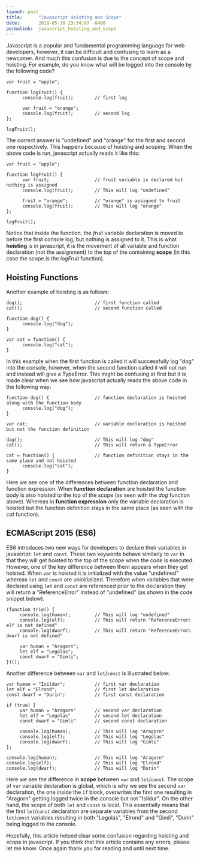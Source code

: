 ```yaml
---
layout: post
title:      "Javascript Hoisting and Scope"
date:       2018-05-30 23:34:07 -0400
permalink:  javascript_hoisting_and_scope
---
```



Javascript is a popular and fundamental programming language for web developers, however, it can be difficult and confusing to learn as a newcomer. And much this confusion is due to the concept of scope and hoisting. For example, do you know what will be logged into the console by the following code?

```
var fruit = "apple";

function logFruit() {
      console.log(fruit);        // first log
			
      var fruit = "orange";
      console.log(fruit);        // second log
};

logFruit();
```

The correct answer is "undefined" and "orange" for the first and second one respectively. This happens because of hoisting and scoping. When the above code is run, javascript actually reads it like this: 

```
var fruit = "apple";

function logFruit() {
      var fruit;                 // fruit variable is declared but nothing is assigned
      console.log(fruit);        // This will log "undefined"
			
      fruit = "orange";          // "orange" is assigned to fruit
      console.log(fruit);        // This will log "orange"
};

logFruit();
```

Notice that inside the function, the *fruit* variable declaration is moved to before the first console log, but nothing is assigned to it. This is what **hoisting** is in javascript, it is the movement of all variable and function declaration (not the assignment) to the top of the containing **scope** (in this case the scope is the *logFruit* function). 

## Hoisting Functions


Another example of hoisting is as follows: 

```
dog();                           // first function called
cat();                           // second function called

function dog() {
      console.log("dog");
}

var cat = function() {
      console.log("cat");
}
```

In this example when the first function is called it will successfully log "dog" into the console, however, when the second function called it will not run and instead will give a TypeError. This might be confusing at first but it is made clear when we see how javascript actually reads the above code in the following way:  

```
function dog() {                 // function declaration is hoisted along with the function body
      console.log("dog");
}

var cat;                         // variable declaration is hoisted but not the function definition

dog();                           // This will log "dog"
cat();                           // This will return a TypeError

cat = function() {               // function definition stays in the same place and not hoisted
      console.log("cat");
}
```

Here we see one of the differences between function declaration and function expression. When **function declaration** are hoisted the function body is also hoisted to the top of the scope (as seen with the *dog* function above). Whereas in **function expression** only the variable declaration is hoisted but the function definition stays in the same place (as seen with the *cat* function).

## ECMAScript 2015 (ES6)


ES6 introduces two new ways for developers to declare their variables in javascript: `let` and `const`. These two keywords behave similarly to `var` in that they will get hoisted to the top of the scope when the code is executed. However, one of the key difference between them appears when they get hoisted. When `var` is hoisted it is initialized with the value "undefined" whereas `let` and `const` are uninitialized. Therefore when variables that were declared using `let` and `const` are referenced prior to the declaration they will return a "ReferenceError" instead of "undefined" (as shown in the code snippet below). 

```
(function trio() {
     console.log(human);         // This will log "undefined"
     console.log(elf);           // This will return "ReferenceError: elf is not defined"
     console.log(dwarf);         // This will return "ReferenceError: dwarf is not defined"
		 
     var human = "Aragorn";
     let elf = "Legolas";
     const dwarf = "Gimli";
})();
```

Another difference between `var` and `let`/`const` is illustrated below:

```
var human = "Isildur";           // first var declaration
let elf = "Elrond";              // first let declaration
const dwarf = "Durin";           // first const declaration

if (true) {
     var human = "Aragorn"       // second var declaration
     let elf = "Legolas"         // second let declaration
     const dwarf = "Gimli"       // second const declaration
		 
     console.log(human);         // This will log "Aragorn"
     console.log(elf);           // This will log "Legolas"
     console.log(dwarf);         // This will log "Gimli"
};
		 
console.log(human);              // This will log "Aragorn"
console.log(elf);                // This will log "Elrond"
console.log(dwarf);              // This will log "Durin"
```

Here we see the difference in **scope** between `var` and `let`/`const`. The scope of `var` variable declaration is global, which is why we see the second `var` declaration, the one inside the `if` block, overwrites the first one resulting in "Aragorn" getting logged twice in the console but not "Isildur". On the other hand, the scope of both `let` and `const` is local. This essentially means that the first `let`/`const` declaration are separate variables from the second `let`/`const` variables resulting in both "Legolas", "Elrond" and "Gimli", "Durin" being logged to the console.  

Hopefully, this article helped clear some confusion regarding hoisting and scope in javascript. If you think that this article contains any errors, please let me know. Once again thank you for reading and until next time.
